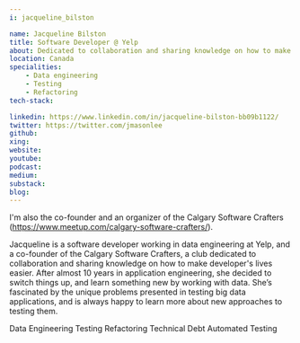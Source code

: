 ```yaml
---
i: jacqueline_bilston

name: Jacqueline Bilston
title: Software Developer @ Yelp
about: Dedicated to collaboration and sharing knowledge on how to make developer's lives easier
location: Canada
specialities:
    - Data engineering
    - Testing
    - Refactoring
tech-stack: 

linkedin: https://www.linkedin.com/in/jacqueline-bilston-bb09b1122/
twitter: https://twitter.com/jmasonlee
github: 
xing: 
website: 
youtube: 
podcast: 
medium: 
substack: 
blog: 
---
```


I'm also the co-founder and an organizer of the Calgary Software Crafters (https://www.meetup.com/calgary-software-crafters/).

Jacqueline is a software developer working in data engineering at Yelp, and a co-founder of the Calgary Software Crafters, a club dedicated to collaboration and sharing knowledge on how to make developer's lives easier. After almost 10 years in application engineering, she decided to switch things up, and learn something new by working with data. She’s fascinated by the unique problems presented in testing big data applications, and is always happy to learn more about new approaches to testing them.

Data Engineering
Testing
Refactoring
Technical Debt
Automated Testing
